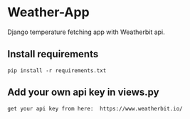 # Weather-App
Django temperature fetching app with Weatherbit api.  



## Install requirements

```
pip install -r requirements.txt
```

## Add your own api key in views.py

```
get your api key from here:  https://www.weatherbit.io/
```


